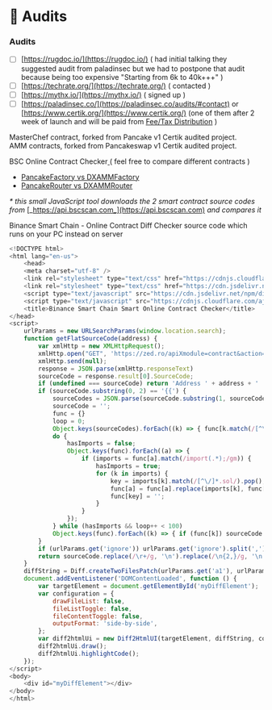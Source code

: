 # 📕 Audits

### Audits

* [ ] [https://rugdoc.io/​](https://rugdoc.io/) \( had initial talking they suggested audit from paladinsec but we had to postpone that audit because being too expensive "Starting from 6k to 40k+++"  \)
* [ ] [https://techrate.org/](https://techrate.org/) \( contacted \)
* [ ] [https://mythx.io/](https://mythx.io/) \( signed up \)
* [ ] [https://paladinsec.co/](https://paladinsec.co/audits/#contact) or [https://www.certik.org/](https://www.certik.org/)  \(one of them after 2 week of launch and will be paid from [Fee/Tax Distribution](../features/deposit-fee-redistribution.md) \)

MasterChef contract, forked from Pancake v1 Certik audited project.  
AMM contracts, forked from Pancakeswap v1 Certik audited project.

BSC Online Contract Checker[ ](https://galaxyfinance.one/contractdiffchecker.html?a1=0xBCfCcbde45cE874adCB698cC183deBcF17952812&a2=0xd7581640DBfC558b3f4d729B8f8c60e0122511F8)\( feel free to compare different contracts \)

* [PancakeFactory vs DXAMMFactory](https://galaxyfinance.one/contractdiffchecker.html?a1=0xBCfCcbde45cE874adCB698cC183deBcF17952812&a2=0xd7581640DBfC558b3f4d729B8f8c60e0122511F8) 
* [PancakeRouter vs DXAMMRouter](https://galaxyfinance.one/contractdiffchecker.html?a1=0x05ff2b0db69458a0750badebc4f9e13add608c7f&a2=0x3d492a1Cf02112f201721544e13a5e239a5258d9) 

_\* this small JavaScript tool downloads the 2 smart contract source codes from_ [_https://api.bscscan.com_](https://api.bscscan.com) _and compares it_  
  
Binance Smart Chain - Online Contract Diff Checker source code which runs on your PC instead on server

```javascript
<!DOCTYPE html>
<html lang="en-us">
    <head>
    <meta charset="utf-8" />
    <link rel="stylesheet" type="text/css" href="https://cdnjs.cloudflare.com/ajax/libs/highlight.js/10.7.1/styles/github.min.css" />
    <link rel="stylesheet" type="text/css" href="https://cdn.jsdelivr.net/npm/diff2html/bundles/css/diff2html.min.css" />
    <script type="text/javascript" src="https://cdn.jsdelivr.net/npm/diff2html/bundles/js/diff2html-ui.min.js"></script>
    <script type="text/javascript" src="https://cdnjs.cloudflare.com/ajax/libs/jsdiff/5.0.0/diff.min.js"></script>
    <title>Binance Smart Chain Smart Online Contract Checker</title>
</head>
<script>
    urlParams = new URLSearchParams(window.location.search);
    function getFlatSourceCode(address) {
        var xmlHttp = new XMLHttpRequest();
        xmlHttp.open("GET", 'https://zed.ro/apiXmodule=contract&action=getsourcecode&apikey=E1GZ8ZJZ1G2KC314EPJQQIP8MCAG9X553D&address=' + address, false);
        xmlHttp.send(null);
        response = JSON.parse(xmlHttp.responseText)
        sourceCode = response.result[0].SourceCode;
        if (undefined === sourceCode) return 'Address ' + address + ' ' + (undefined === response.result ? 'Failed to get sourcecode' : response.result) + '<br>';
        if (sourceCode.substring(0, 2) == '{{') {
            sourceCodes = JSON.parse(sourceCode.substring(1, sourceCode.length - 1)).sources;
            sourceCode = '';
            func = {}
            loop = 0;
            Object.keys(sourceCodes).forEach((k) => { func[k.match(/[^\/]*.sol/).pop()] = sourceCodes[k].content.replace(/\n/g, '\n'); })
            do {
                hasImports = false;
                Object.keys(func).forEach((a) => {
                    if (imports = func[a].match(/import(.*);/gm)) {
                        hasImports = true;
                        for (k in imports) {
                            key = imports[k].match(/[^\/]*.sol/).pop();
                            func[a] = func[a].replace(imports[k], func[key])
                            func[key] = '';
                        }
                    }
                });
            } while (hasImports && loop++ < 100)
            Object.keys(func).forEach((k) => { if (func[k]) sourceCode = func[k]; })
        }
        if (urlParams.get('ignore')) urlParams.get('ignore').split(',').map(function (e) { sourceCode = sourceCode.replace(new RegExp(e, 'g'), ''); })
        return sourceCode.replace(/\r+/g, '\n').replace(/\n{2,}/g, '\n').trim();
    }
    diffString = Diff.createTwoFilesPatch(urlParams.get('a1'), urlParams.get('a2'), getFlatSourceCode(urlParams.get('a1')), getFlatSourceCode(urlParams.get('a2')));
    document.addEventListener('DOMContentLoaded', function () {
        var targetElement = document.getElementById('myDiffElement');
        var configuration = {
            drawFileList: false,
            fileListToggle: false,
            fileContentToggle: false,
            outputFormat: 'side-by-side',
        };
        var diff2htmlUi = new Diff2HtmlUI(targetElement, diffString, configuration);
        diff2htmlUi.draw();
        diff2htmlUi.highlightCode();
    });
</script>
<body>
    <div id="myDiffElement"></div>
</body>
</html>
```

  
      


